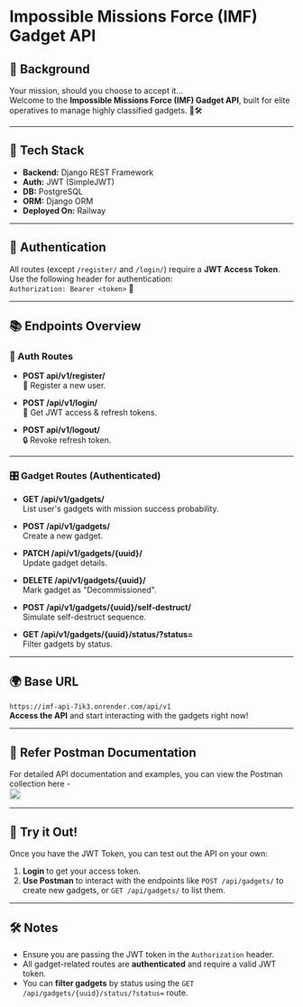 # Impossible Missions Force (IMF) Gadget API

## 🎯 Background
Your mission, should you choose to accept it…  
Welcome to the **Impossible Missions Force (IMF) Gadget API**, built for elite operatives to manage highly classified gadgets. 💼🛠️

---

## 🔧 Tech Stack
- **Backend:** Django REST Framework 
- **Auth:** JWT (SimpleJWT) 
- **DB:** PostgreSQL 
- **ORM:** Django ORM 
- **Deployed On:** Railway 

---

## 🔐 Authentication
All routes (except `/register/` and `/login/`) require a **JWT Access Token**.  
Use the following header for authentication:  
`Authorization: Bearer <token>` 🔑

---

## 📚 Endpoints Overview

### 👤 Auth Routes
- **POST api/v1/register/**  
  🔑 Register a new user.
  
- **POST /api/v1/login/**  
  🚪 Get JWT access & refresh tokens.
  
- **POST api/v1/logout/**  
  🔒 Revoke refresh token.

---

### 🎛️ Gadget Routes (Authenticated)
- **GET /api/v1/gadgets/**  
     List user's gadgets with mission success probability.

- **POST /api/v1/gadgets/**  
     Create a new gadget.

- **PATCH /api/v1/gadgets/{uuid}/**  
     Update gadget details.

- **DELETE /api/v1/gadgets/{uuid}/**  
     Mark gadget as "Decommissioned".

- **POST /api/v1/gadgets/{uuid}/self-destruct/**  
     Simulate self-destruct sequence.

- **GET /api/v1/gadgets/{uuid}/status/?status=**  
     Filter gadgets by status.

---

## 🌍 Base URL
`https://imf-api-7ik3.onrender.com/api/v1`  
   **Access the API** and start interacting with the gadgets right now!

---

## 📑 Refer Postman Documentation
For detailed API documentation and examples, you can view the Postman collection here -   
<a href="https://documenter.getpostman.com/view/37555239/2sB2cd4xoq#e5719b4f-ac99-4473-9091-53e8b0f9fea0">
    <img src="https://i.postimg.cc/L4kmQ1yF/postman-248x256.png" width="20" height="20">
</a>

---


## 📲 Try it Out!
Once you have the JWT Token, you can test out the API on your own:

1. **Login** to get your access token.
2. **Use Postman** to interact with the endpoints like `POST /api/gadgets/` to create new gadgets, or `GET /api/gadgets/` to list them. 

---

## 🛠️ Notes
- Ensure you are passing the JWT token in the `Authorization` header.
- All gadget-related routes are **authenticated** and require a valid JWT token.
- You can **filter gadgets** by status using the `GET /api/gadgets/{uuid}/status/?status=` route.
